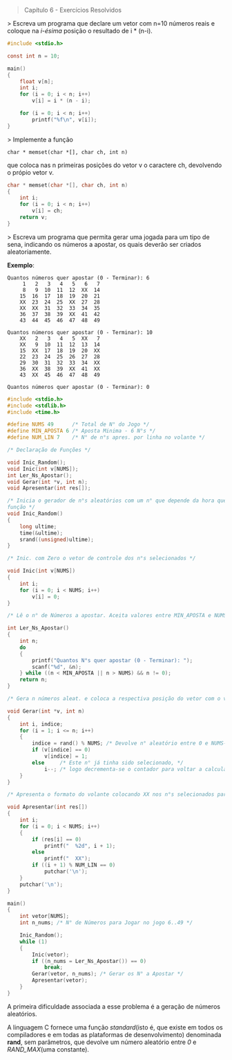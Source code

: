 > Capítulo 6 - Exercícios Resolvidos

\> Escreva um programa que declare um vetor com n=10 números reais e coloque na _i-ésima_ posição o resultado de i \* (n-i).

```c
#include <stdio.h>

const int n = 10;

main()
{
    float v[n];
    int i;
    for (i = 0; i < n; i++)
        v[i] = i * (n - i);

    for (i = 0; i < n; i++)
        printf("%f\n", v[i]);
}
```

\> Implemente a função

```
char * memset(char *[], char ch, int n)
```

que coloca nas n primeiras posições do vetor v o caractere ch, devolvendo o própio vetor v.

```c
char * memset(char *[], char ch, int n)
{
    int i;
    for (i = 0; i < n; i++)
        v[i] = ch;
    return v;
}
```

\> Escreva um programa que permita gerar uma jogada para um tipo de sena, indicando os números a apostar, os quais deverão ser criados aleatoriamente.

**Exemplo**:

    Quantos números quer apostar (0 - Terminar): 6
         1   2   3   4   5   6   7
         8   9  10  11  12  XX  14
        15  16  17  18  19  20  21
        XX  23  24  25  XX  27  28
        XX  XX  31  32  33  34  35
        36  37  38  39  XX  41  42
        43  44  45  46  47  48  49

    Quantos números quer apostar (0 - Terminar): 10
        XX   2   3   4   5  XX   7
        XX   9  10  11  12  13  14
        15  XX  17  18  19  20  XX
        22  23  24  25  26  27  28
        29  30  31  32  33  34  XX
        36  XX  38  39  XX  41  XX
        43  XX  45  46  47  48  49

    Quantos números quer apostar (0 - Terminar): 0

```c
#include <stdio.h>
#include <stdlib.h>
#include <time.h>

#define NUMS 49      /* Total de N° do Jogo */
#define MIN_APOSTA 6 /* Aposta Minima - 6 N°s */
#define NUM_LIN 7    /* N° de n°s apres. por linha no volante */

/* Declaração de Funções */

void Inic_Random();
void Inic(int v[NUMS]);
int Ler_Ns_Apostar();
void Gerar(int *v, int n);
void Apresentar(int res[]);

/* Inicia o gerador de n°s aleatórios com um n° que depende da hora que se executa a
função */
void Inic_Random()
{
    long ultime;
    time(&ultime);
    srand((unsigned)ultime);
}

/* Inic. com Zero o vetor de controle dos n°s selecionados */

void Inic(int v[NUMS])
{
    int i;
    for (i = 0; i < NUMS; i++)
        v[i] = 0;
}

/* Lê o n° de Números a apostar. Aceita valores entre MIN_APOSTA e NUMS. Aceita o valor ZERO para indicar que se quer terminar o Prog. */

int Ler_Ns_Apostar()
{
    int n;
    do
    {
        printf("Quantos N°s quer apostar (0 - Terminar): ");
        scanf("%d", &n);
    } while ((n < MIN_APOSTA || n > NUMS) && n != 0);
    return n;
}

/* Gera n números aleat. e coloca a respectiva posição do vetor com o valor 1 que indica que esse n° foi selecionado. */

void Gerar(int *v, int n)
{
    int i, indice;
    for (i = 1; i <= n; i++)
    {
        indice = rand() % NUMS; /* Devolve n° aleatório entre 0 e NUMS-1 */
        if (v[indice] == 0)
            v[indice] = 1;
        else     /* Este n° já tinha sido selecionado, */
            i--; /* logo decrementa-se o contador para voltar a calcular mais uma vez o i-ésimo n° aleatório */
    }
}

/* Apresenta o formato do volante colocando XX nos n°s selecionados para a aposta. */

void Apresentar(int res[])
{
    int i;
    for (i = 0; i < NUMS; i++)
    {
        if (res[i] == 0)
            printf("  %2d", i + 1);
        else
            printf("  XX");
        if ((i + 1) % NUM_LIN == 0)
            putchar('\n');
    }
    putchar('\n');
}

main()
{
    int vetor[NUMS];
    int n_nums; /* N° de Números para Jogar no jogo 6..49 */

    Inic_Random();
    while (1)
    {
        Inic(vetor);
        if ((n_nums = Ler_Ns_Apostar()) == 0)
            break;
        Gerar(vetor, n_nums); /* Gerar os N° a Apostar */
        Apresentar(vetor);
    }
}
```

A primeira dificuldade associada a esse problema é a geração de números aleatórios.

A linguagem C fornece uma função _standard_(isto é, que existe em todos os compiladores e em todas as plataformas de desenvolvimento) denominada **rand**, sem parâmetros, que devolve um número aleatório entre _0_ e _RAND_MAX_(uma constante).
